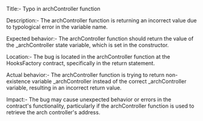Title:- Typo in archController function

Description:- The archController function is returning an incorrect value due to typological error in the variable name.

Expected behavior:- The archController function should return the value of the _archController state variable, which is set in the constructor.

Location:- The bug is located in the archController function at the HooksFactory contract, specifically in the return statement.

Actual behavior:- The archController function is trying to return non-existence variable _archController instead of the correct _archController variable, resulting in an incorrect return value.

Impact:- The bug may cause unexpected behavior or errors in the contract's functionality, particularly if the archController function is used to  retrieve the arch controller's address.